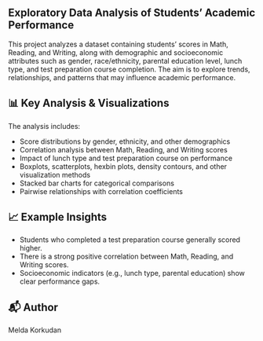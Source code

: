 ## Exploratory Data Analysis of Students’ Academic Performance
This project analyzes a dataset containing students’ scores in Math, Reading, and Writing, along with demographic and socioeconomic attributes such as gender, race/ethnicity, parental education level, lunch type, and test preparation course completion.
The aim is to explore trends, relationships, and patterns that may influence academic performance.

## 📊 Key Analysis & Visualizations
The analysis includes:
- Score distributions by gender, ethnicity, and other demographics
- Correlation analysis between Math, Reading, and Writing scores
- Impact of lunch type and test preparation course on performance
- Boxplots, scatterplots, hexbin plots, density contours, and other visualization methods
- Stacked bar charts for categorical comparisons
- Pairwise relationships with correlation coefficients

 ## 📈 Example Insights
- Students who completed a test preparation course generally scored higher.
- There is a strong positive correlation between Math, Reading, and Writing scores.
- Socioeconomic indicators (e.g., lunch type, parental education) show clear performance gaps.

 ## 📬 Author
 Melda Korkudan
